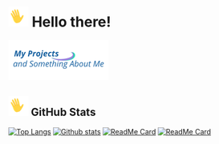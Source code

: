 # <img src="assets/waving_400px.gif" width="40px">  Hello there!
 
 
[![Logo](https://github.com/life-termer/life-termer/blob/main/assets/logo200x80.png)](https://life-termer.github.io)

## <img src="assets/waving_400px.gif" width="40px">  GitHub Stats

[![Top Langs](https://github-readme-stats.vercel.app/api/top-langs/?username=life-termer&show_icons=true&theme=react&langs_count=4)](https://github.com/anuraghazra/github-readme-stats)
[![Github stats](https://github-readme-stats.vercel.app/api?username=life-termer&show_icons=true&theme=react)](https://github.com/anuraghazra/github-readme-stats)
[![ReadMe Card](https://github-readme-stats.vercel.app/api/pin/?username=life-termer&show_icons=true&theme=react&repo=Minesweeper)](https://github.com/life-termer/Minesweeper.git)
[![ReadMe Card](https://github-readme-stats.vercel.app/api/pin/?username=life-termer&show_icons=true&theme=react&repo=LastFMBot)](https://github.com/life-termer/LastFMBot.git)

<!--
**life-termer/life-termer** is a ✨ _special_ ✨ repository because its `README.md` (this file) appears on your GitHub profile.

Here are some ideas to get you started:

- 🔭 I’m currently working on ...
- 🌱 I’m currently learning ...
- 👯 I’m looking to collaborate on ...
- 🤔 I’m looking for help with ...
- 💬 Ask me about ...
- 📫 How to reach me: ...
- 😄 Pronouns: ...
- ⚡ Fun fact: ...
-->
<!-- Resources -->
<!-- Icons: https://simpleicons.org/ -->
<!-- GitHub Stats: https://github.com/anuraghazra/github-readme-stats -->
<!-- Emojis: https://emojipedia.org/emoji/ -->
<!-- HTML Emojis: https://www.fileformat.info/index.htm -->
<!-- Shields: https://shields.io/ -->
<!-- Awesome GitHub Profile README: https://github.com/abhisheknaiidu/awesome-github-profile-readme -->
